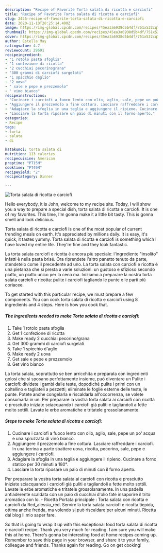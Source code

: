 ```yaml
---
description: "Recipe of Favorite Torta salata di ricotta e carciofi"
title: "Recipe of Favorite Torta salata di ricotta e carciofi"
slug: 2425-recipe-of-favorite-torta-salata-di-ricotta-e-carciofi
date: 2020-11-10T20:25:14.490Z
image: https://img-global.cpcdn.com/recipes/45ea3a6938d5b4df/751x532cq70/torta-salata-di-ricotta-e-carciofi-recipe-main-photo.jpg
thumbnail: https://img-global.cpcdn.com/recipes/45ea3a6938d5b4df/751x532cq70/torta-salata-di-ricotta-e-carciofi-recipe-main-photo.jpg
cover: https://img-global.cpcdn.com/recipes/45ea3a6938d5b4df/751x532cq70/torta-salata-di-ricotta-e-carciofi-recipe-main-photo.jpg
author: Estella May
ratingvalue: 4.7
reviewcount: 29691
recipeingredient:
- "1 rotolo pasta sfoglia"
- "1 confezione di ricotta"
- "2 cucchiai pecorinograna"
- "300 grammi di carciofi surgelati"
- "1 spicchio daglio"
- "2 uova"
- " sale e pepe e prezzemolo"
- " vino bianco"
recipeinstructions:
- "Cucinare i carciofi a fuoco lento con olio, aglio, sale, pepe un po&#39; acqua e una spruzzata di vino bianco."
- "Aggiungere il prezzemolo a fine cottura. Lasciare raffreddare i carciofi. In una terrina a parte sbattere uova, ricotta, pecorino, sale, pepe e aggiungere i carciofi."
- "Adagiare la sfoglia in una teglia e aggiungere il ripieno. Cucinare a forno statico per 30 minuti a 180°."
- "Lasciare la torta riposare un paio di minuti con il forno aperto."
categories:
- Recipe
tags:
- torta
- salata
- di

katakunci: torta salata di 
nutrition: 113 calories
recipecuisine: American
preptime: "PT15M"
cooktime: "PT49M"
recipeyield: "2"
recipecategory: Dinner

---
```



![Torta salata di ricotta e carciofi](https://img-global.cpcdn.com/recipes/45ea3a6938d5b4df/751x532cq70/torta-salata-di-ricotta-e-carciofi-recipe-main-photo.jpg)

Hello everybody, it is John, welcome to my recipe site. Today, I will show you a way to prepare a special dish, torta salata di ricotta e carciofi. It is one of my favorites. This time, I'm gonna make it a little bit tasty. This is gonna smell and look delicious.

Torta salata di ricotta e carciofi is one of the most popular of current trending meals on earth. It's appreciated by millions daily. It is easy, it's quick, it tastes yummy. Torta salata di ricotta e carciofi is something which I have loved my entire life. They're fine and they look fantastic.

La torta salata carciofi e ricotta è ancora più speciale: l&#39;ingrediente &#34;insolito&#34; infatti è nella pasta brisé. Ora riprendete l&#39;altro panetto tenuto da parte, stendetelo come il precedente ad uno. La torta salata con carciofi e ricotta è una pietanza che si presta a varie soluzioni: un gustoso e sfizioso secondo piatto, un piatto unico per la cena ma. Iniziamo a preparare la nostra torta salata carciofi e ricotta: pulite i carciofi tagliando le punte e le parti più coriacee.


To get started with this particular recipe, we must prepare a few components. You can cook torta salata di ricotta e carciofi using 8 ingredients and 4 steps. Here is how you cook that.

<!--inarticleads1-->

##### The ingredients needed to make Torta salata di ricotta e carciofi:

1. Take 1 rotolo pasta sfoglia
1. Get 1 confezione di ricotta
1. Make ready 2 cucchiai pecorino/grana
1. Get 300 grammi di carciofi surgelati
1. Take 1 spicchio d&#39;aglio
1. Make ready 2 uova
1. Get  sale e pepe e prezzemolo
1. Get  vino bianco


La torta salata, soprattutto se ben arricchita e preparata con ingredienti golosi che si sposano perfettamente insieme, può diventare un Pulite i carciofi: dividete i gambi dalle teste, dopodiché pulite i primi con un coltellino e tagliateli a pezzetti; eliminate le foglie esterne delle teste, le punte. Potete anche congelarla e riscaldarla all&#39;occorrenza, se volete consumarla in un. Per preparare la vostra torta salata ai carciofi con ricotta e prosciutto iniziate sciacquando i carciofi già puliti e tagliandoli a fette molto sottili. Lavate le erbe aromatiche e tritatele grossolanamente. 

<!--inarticleads2-->

##### Steps to make Torta salata di ricotta e carciofi:

1. Cucinare i carciofi a fuoco lento con olio, aglio, sale, pepe un po&#39; acqua e una spruzzata di vino bianco.
1. Aggiungere il prezzemolo a fine cottura. Lasciare raffreddare i carciofi. In una terrina a parte sbattere uova, ricotta, pecorino, sale, pepe e aggiungere i carciofi.
1. Adagiare la sfoglia in una teglia e aggiungere il ripieno. Cucinare a forno statico per 30 minuti a 180°.
1. Lasciare la torta riposare un paio di minuti con il forno aperto.


Per preparare la vostra torta salata ai carciofi con ricotta e prosciutto iniziate sciacquando i carciofi già puliti e tagliandoli a fette molto sottili. Lavate le erbe aromatiche e tritatele grossolanamente. In una padella antiaderente scaldata con un paio di cucchiai d&#39;olio fate insaporire il trito aromatico con lo. - Ricetta Portata principale : Torta salata con ricotta e carciofi da Red_alessia_red. Servire la torta salata carciofi e ricotta tiepida, ottima anche fredda, ma volendo si può riscaldare per alcuni minuti. Ricetta dal blog Il mio saper fare. 

So that is going to wrap it up with this exceptional food torta salata di ricotta e carciofi recipe. Thank you very much for reading. I am sure you will make this at home. There's gonna be interesting food at home recipes coming up. Remember to save this page in your browser, and share it to your family, colleague and friends. Thanks again for reading. Go on get cooking!
